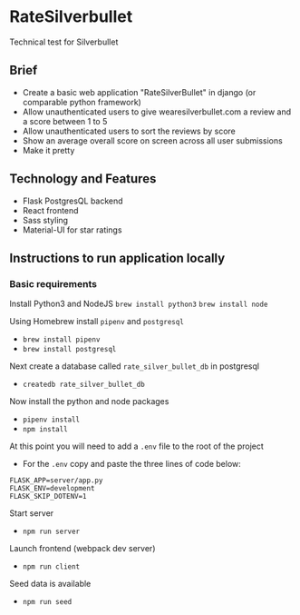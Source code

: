 # RateSilverbullet
Technical test for Silverbullet

## Brief

- Create a basic web application "RateSilverBullet" in django (or comparable python framework)
- Allow unauthenticated users to give wearesilverbullet.com a review and a score between 1 to 5
- Allow unauthenticated users to sort the reviews by score
- Show an average overall score on screen across all user submissions
- Make it pretty

## Technology and Features

- Flask PostgresQL backend
- React frontend
- Sass styling
- Material-UI for star ratings

## Instructions to run application locally

### Basic requirements
Install Python3 and NodeJS
```brew install python3```
```brew install node```

Using Homebrew install `pipenv` and `postgresql`

* ```brew install pipenv``` 
* ```brew install postgresql```

Next create a database called `rate_silver_bullet_db` in postgresql

* ```createdb rate_silver_bullet_db```

Now install the python and node packages

* ```pipenv install```
* ```npm install```

At this point you will need to add a `.env` file to the root of the project

* For the `.env` copy and paste the three lines of code below:

```
FLASK_APP=server/app.py
FLASK_ENV=development
FLASK_SKIP_DOTENV=1
```

Start server

* ```npm run server```

Launch frontend (webpack dev server)

* ```npm run client```

Seed data is available

* ```npm run seed```
 



